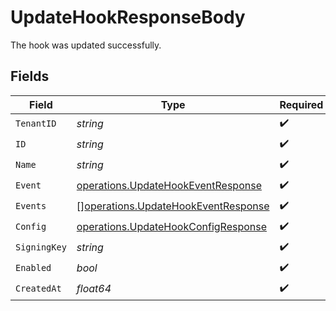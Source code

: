 # UpdateHookResponseBody

The hook was updated successfully.


## Fields

| Field                                                                                      | Type                                                                                       | Required                                                                                   | Description                                                                                |
| ------------------------------------------------------------------------------------------ | ------------------------------------------------------------------------------------------ | ------------------------------------------------------------------------------------------ | ------------------------------------------------------------------------------------------ |
| `TenantID`                                                                                 | *string*                                                                                   | :heavy_check_mark:                                                                         | N/A                                                                                        |
| `ID`                                                                                       | *string*                                                                                   | :heavy_check_mark:                                                                         | N/A                                                                                        |
| `Name`                                                                                     | *string*                                                                                   | :heavy_check_mark:                                                                         | N/A                                                                                        |
| `Event`                                                                                    | [operations.UpdateHookEventResponse](../../models/operations/updatehookeventresponse.md)   | :heavy_check_mark:                                                                         | N/A                                                                                        |
| `Events`                                                                                   | [][operations.UpdateHookEventResponse](../../models/operations/updatehookeventresponse.md) | :heavy_check_mark:                                                                         | N/A                                                                                        |
| `Config`                                                                                   | [operations.UpdateHookConfigResponse](../../models/operations/updatehookconfigresponse.md) | :heavy_check_mark:                                                                         | N/A                                                                                        |
| `SigningKey`                                                                               | *string*                                                                                   | :heavy_check_mark:                                                                         | N/A                                                                                        |
| `Enabled`                                                                                  | *bool*                                                                                     | :heavy_check_mark:                                                                         | N/A                                                                                        |
| `CreatedAt`                                                                                | *float64*                                                                                  | :heavy_check_mark:                                                                         | N/A                                                                                        |